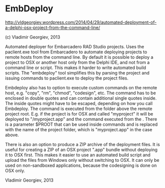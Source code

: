 EmbDeploy
=========

http://vldgeorgiev.wordpress.com/2014/04/29/automated-deployment-of-a-delphi-osx-project-from-the-command-line/

(c) Vladimir Georgiev, 2013

Automated deployer for Embarcadero RAD Studio projects.
Uses the paclient.exe tool from Embarcadero to automate deploying projects to remote hosts from the command line. By default it is possible to deploy a project to OSX or another host only from the Delphi IDE, and not from a command line or script. This makes it harder to write automated build scripts.
The "embdeploy" tool simplifies this by parsing the project and issuing commands to paclient.exe to deploy the project files.

Embdeploy also has to option to execute custom commands on the remote host, e.g. "copy", "rm", "chmod", "codesign", etc. The command has to be enclosed in double quotes and can contain additional single quotes inside. The inside quotes might have to be escaped, depending on how you call Embdeploy.
The command is executed from the folder above the remote project root. E.g. if the project is for OSX and called "myproject" it will be deployed to "<paclient profile folder>/myproject.app" and the command executed from the <paclient profile folder>.
There is a parameter $PROOT that can be used inside commands and is replaced with the name of the project folder, which is "myproject.app" in the case above.

There is also an option to produce a ZIP archive of the deployment files. It is useful for creating a ZIP of an OSX project ".app" bundle without deploying it to OSX first. This makes it easier to use an automated build script and upload the files from Windows only without switching to OSX. It can only be used on non-sandboxed applications, because the codesigning is done on OSX only.

Vladimir Georgiev, 2013
